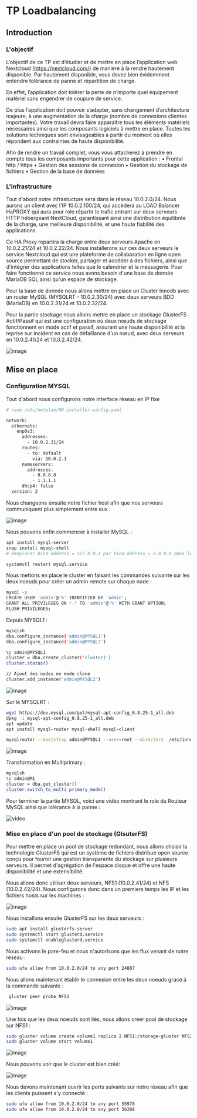# TP Loadbalancing

## Introduction

### L'objectif

L’objectif de ce TP est d’étudier et de mettre en place l’application web Nextcloud (https://nextcloud.com/) de manière à la rendre hautement disponible. Par hautement disponible, vous devez bien évidemment entendre tolérance de panne et répartition de charge.

En effet, l’application doit tolérer la perte de n’importe quel équipement matériel sans engendrer de coupure de service.

De plus l’application doit pouvoir s’adapter, sans changement d’architecture majeure, à une augmentation de la charge (nombre de connexions clientes importantes). Votre travail devra faire apparaître tous les éléments matériels nécessaires ainsi que les composants logiciels à mettre en place. Toutes les solutions techniques sont envisageables à partir du moment où elles répondent aux contraintes de haute disponibilité. 

Afin de rendre un travail complet, vous vous attacherez à prendre en compte tous les composants importants pour cette application :
• Frontal http / https
• Gestion des sessions de connexion
• Gestion du stockage de fichiers
• Gestion de la base de données

### L'infrastructure

Tout d'abord notre infrastucture sera dans le réseau 10.0.2.0/24. Nous aurons un client avec l'IP 10.0.2.100/24, qui accèdera au LOAD Balancer HaPROXY qui aura pour role répartir le trafic entrant sur deux serveurs HTTP hébergeant NextCloud, garantissant ainsi une distribution équilibrée de la charge, une meilleure disponibilité, et une haute fiabilité des applications. 

Ce HA Proxy repartira la charge entre deux serveurs Apache en 10.0.2.21/24 et 10.0.2.22/24. Nous installerons sur ces deux serveurs le service Nextcloud qui est une plateforme de collaboration en ligne open source permettant de stocker, partager et accéder à des fichiers, ainsi que d'intégrer des applications telles que le calendrier et la messagerie. Pour faire fonctionné ce service nous avons besoin d'une base de donnée MariaDB SQL ainsi qu'un espace de stockage. 

Pour la base de donnée nous allons mettre en place un Cluster Innodb avec un router MySQL (MYSQLRT - 10.0.2.30/24) avec deux serveurs BDD (MariaDB) en 10.0.2.31/24 et 10.0.2.32/24. 

Pour la partie stockage nous allons mettre en place un stockage GlusterFS Actif/Passif qui est une configuration où deux nœuds de stockage fonctionnent en mode actif et passif, assurant une haute disponibilité et la reprise sur incident en cas de défaillance d'un nœud, avec deux serveurs en 10.0.2.41/24 et 10.0.2.42/24.

![image](Images/schema.png)

## Mise en place

### Configuration MYSQL

Tout d'abord nous configurons notre interface réseau en IP fixe

```bash
# nano /etc/netplan/00-installer-config.yaml

network:
  ethernets:
    enp0s3:
      addresses:
        - 10.0.2.31/24
      routes:
        - to: default
          via: 10.0.2.1
      nameservers:
        addresses:
          - 8.8.8.8
          - 1.1.1.1
      dhcp4: false
  version: 2
```

Nous changeons ensuite notre fichier host afin que nos serveurs communiquent plus simplement entre eux :

![image](Images/Image1-host.png)

Nous pouvons enfin commencer à installer MySQL :

```bash
apt install mysql-server 
snap install mysql-shell 
# Remplacer bind-address = 127.0.0.1 par bind-address = 0.0.0.0 dans le fichier /etc/mysql/mysql.conf.d/mysqld.cnf

systemctl restart mysql.service
```

Nous mettons en place le cluster en faisant les commandes suivante sur les deux noeuds pour créer un admin remote sur chaque node :

```bash
mysql -p
CREATE USER 'admin'@'%' IDENTIFIED BY 'admin'; 
GRANT ALL PRIVILEGES ON *.* TO 'admin'@'%' WITH GRANT OPTION; 
FLUSH PRIVILEGES;
```

Depuis MYSQL1 :

```bash
mysqlsh 
dba.configure_instance('admin@MYSQL1') 
dba.configure_instance('admin@MYSQL2') 

\c admin@MYSQL1
cluster = dba.create_cluster('cluster1') 
cluster.status()

// Ajout des nodes en mode clone 
cluster.add_instance('admin@MYSQL2')  
```

![image](Images/Image2.png)

Sur le MYSQLRT :

```bash
wget https://dev.mysql.com/get/mysql-apt-config_0.8.25-1_all.deb 
dpkg -i mysql-apt-config_0.8.25-1_all.deb 
apt update 
apt install mysql-router mysql-shell mysql-client 

mysqlrouter --bootstrap admin@MYSQL1 --user=root --directory  /etc/innodbcluster1
```
![image](Images/Image3.png)

Transformation en Multiprimary :
```bash
mysqlsh
\c admin@M1
cluster = dba.get_cluster()
cluster.switch_to_multi_primary_mode()
```

Pour terminer la partie MYSQL, voici une vidéo montrant le role du Routeur MySQL ainsi que lolérance à la panne :

![video](Videos/MYSQL_failback.gif)

### Mise en place d'un pool de stockage (GlsuterFS)

Pour mettre en place un pool de stockage redondant, nous allons choisir la technologie GlusterFS qui est un système de fichiers distribué open source conçu pour fournir une gestion transparente du stockage sur plusieurs serveurs. Il permet d'agrégation de l'espace disque et offre une haute disponibilité et une extensibilité.

Nous allons donc utiliser deux serveurs, NFS1 (10.0.2.41/24) et NFS (10.0.2.42/24). Nous configurons donc dans un premiers temps les IP et les fichiers hosts sur les machines :

![image](Images/Image4.png)

Nous installons ensuite GlusterFS sur les deux serveurs :

```bash
sudo apt install glusterfs-server
sudo systemctl start glusterd.service
sudo systemctl enableglusterd.service
```

Nous activons le pare-feu et nous n'autorisons que les flux venant de notre réseau :

```bash
sudo ufw allow from 10.0.2.0/24 to any port 24007
```

Nous allons maintenant établir le connexion entre les deux noeuds grace à la commande suivante :

```bash
 gluster peer probe NFS2
```
![image](Images/Image5.png)

Une fois que les deux noeuds sont liés, nous allons créer pool de stockage sur NFS1 :

```bash
sudo gluster volume create volume1 replica 2 NFS1:/storage-gluster NFS2:/storage-gluster force
sudo gluster volume start volume1
```

![image](Images/Image6.png)

Nous pouvons voir que le cluster est bien créé:

![image](Images/Image7.png)

Nous devons maintenant ouvrir les ports suivants sur notre réseau afin que les clients puissent s'y connecté :

```bash
sudo ufw allow from 10.0.2.0/24 to any port 55978
sudo ufw allow from 10.0.2.0/24 to any port 56308
```
